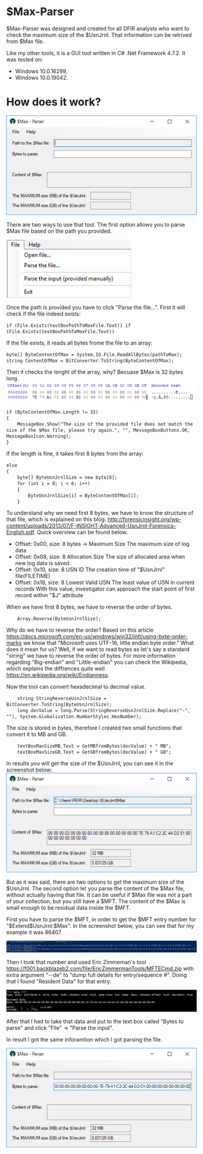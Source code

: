 # $Max-Parser

$Max-Parser was designed and created for all DFIR analysts who want to check the maximum size of the $UsnJrnl. That information can be retrived from $Max file.

Like my other tools, it is a GUI tool written in C# .Net Framework 4.7.2. It was tested on:

- Windows 10.0.16299,
- Windows 10.0.19042.

# How does it work?

![alt text](https://github.com/gajos112/Max-Parser/blob/main/Images/1.png?raw=true)

There are two ways to use that tool. The first option allows you to parse $Max file based on the path you provided. 

![alt text](https://github.com/gajos112/Max-Parser/blob/main/Images/2.png?raw=true)


Once the path is provided you have to click "Parse the file...". 
First it will check if the file indeed exists:
```
if (File.Exists(textBoxPathToMaxFile.Text)) if (File.Exists(textBoxPathToMaxFile.Text))
```

If the file exists, it reads all bytes frome the file to an array:
```
byte[] ByteContentOfMax = System.IO.File.ReadAllBytes(pathToMax);
string ContentOfMax = BitConverter.ToString(ByteContentOfMax);
```

Then it checks the lenght of the array, why? Becuase $Max is 32 bytes long.
![alt text](https://github.com/gajos112/Max-Parser/blob/main/Images/7.png?raw=true)
```
if (ByteContentOfMax.Length != 32)
{
    MessageBox.Show("The size of the provided file does not match the size of the $Max file, please try again.", "", MessageBoxButtons.OK, MessageBoxIcon.Warning);
}
```

If the length is fine, it takes first 8 bytes from the array:
```
else
{
    byte[] ByteUsnJrnlSize = new byte[8];
    for (int i = 0; i < 8; i++)
    {
        ByteUsnJrnlSize[i] = ByteContentOfMax[i];
    }
```

To understand why we need first 8 bytes, we have to know the structure of that file, which is explained on this blog: http://forensicinsight.org/wp-content/uploads/2013/07/F-INSIGHT-Advanced-UsnJrnl-Forensics-English.pdf. 
Quick overview can be found below.

- Offset: 0x00, size: 8 bytes -> Maximum Size The maximum size of log data
- Offset: 0x08, size: 8 Allocation Size The size of allocated area when new log data is saved.
- Offset: 0x10, size: 8 USN ID The creation time of "$UsnJrnl" file(FILETIME)
- Offset: 0x18, size: 8 Lowest Valid USN The least value of USN in current records With this value, investigator can approach the start point of first record within "$J" attribute

When we have first 8 bytes, we have to reverse the order of bytes.
```
    Array.Reverse(ByteUsnJrnlSize);
```

Why do we have to reverse the order? Based on this article https://docs.microsoft.com/en-us/windows/win32/intl/using-byte-order-marks we know that "Microsoft uses UTF-16, little endian byte order." What does it mean for us? Well, if we want to read bytes as let's say a standard "string" we have to reverse the order of bytes. For more information regarding "Big-endian" and "Little-endian" you can check the Wikipedia, which explains the diffrences quite well https://en.wikipedia.org/wiki/Endianness.

Now the tool can convert hexadecimal to decimal value.
```
    string StringReverseUsnJrnlSize = BitConverter.ToString(ByteUsnJrnlSize);
    long decValue = long.Parse(StringReverseUsnJrnlSize.Replace("-", ""), System.Globalization.NumberStyles.HexNumber);
```

The size is stored in bytes, therefore I created two small functions that convert it to MB and GB.
```
    textBoxMaxSizeMB.Text = GetMBfromBytes(decValue) + " MB";
    textBoxMaxSizeGB.Text = GetGBfromBytes(decValue) + " GB";
```

In results you will get the size of the $UsnJrnl, you can see it in the screenshot below:
![alt text](https://github.com/gajos112/Max-Parser/blob/main/Images/3.png?raw=true)

But as it was said, there are two options to get the maximum size of the $UsnJrnl. The second option let you parse the content of the $Max file, without actually having that file. It can be useful if $Max file was not a part of your collection, but you still have a $MFT. The content of the $Max is small enough to be residual data inside the $MFT.

First you have to parse the $MFT, in order to get the $MFT entry number for "$Extend\$UsnJrnl:$Max". In the screenshot below, you can see that for my example it was 86407.

![alt text](https://github.com/gajos112/Max-Parser/blob/main/Images/4.png?raw=true)

Then I took that number and used Eric Zimmeman's tool https://f001.backblazeb2.com/file/EricZimmermanTools/MFTECmd.zip with extra argument "--de" to "dump full details for entry/sequence #". Doing that I found "Resident Data" for that entry.

![alt text](https://github.com/gajos112/Max-Parser/blob/main/Images/5.png?raw=true)

After that I had to take that data and put to the text box called "Bytes to parse" and click "File" -> "Parse the input". 

In result I got the same inforamtion which I got parsing the file.

![alt text](https://github.com/gajos112/Max-Parser/blob/main/Images/6.png?raw=true)
